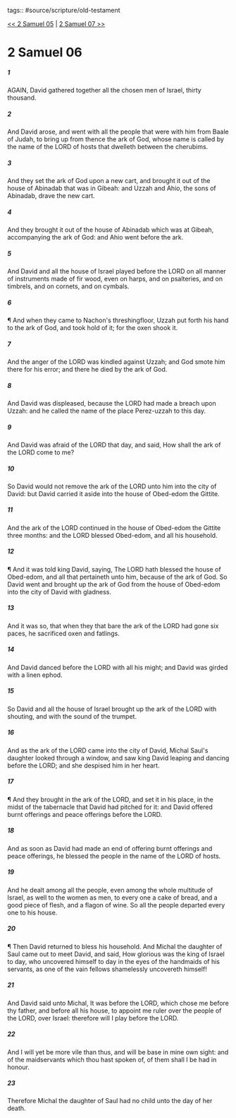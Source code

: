 tags:: #source/scripture/old-testament

[<< 2 Samuel 05](/Old_Testament/10_2_Samuel/2_Samuel_05.md) | [2 Samuel 07 >>](/Old_Testament/10_2_Samuel/2_Samuel_07.md)

# 2 Samuel 06

##### 1

AGAIN, David gathered together all the chosen men of Israel, thirty thousand.

##### 2

And David arose, and went with all the people that were with him from Baale of Judah, to bring up from thence the ark of God, whose name is called by the name of the LORD of hosts that dwelleth between the cherubims.

##### 3

And they set the ark of God upon a new cart, and brought it out of the house of Abinadab that was in Gibeah: and Uzzah and Ahio, the sons of Abinadab, drave the new cart.

##### 4

And they brought it out of the house of Abinadab which was at Gibeah, accompanying the ark of God: and Ahio went before the ark.

##### 5

And David and all the house of Israel played before the LORD on all manner of instruments made of fir wood, even on harps, and on psalteries, and on timbrels, and on cornets, and on cymbals.

##### 6

¶ And when they came to Nachon's threshingfloor, Uzzah put forth his hand to the ark of God, and took hold of it; for the oxen shook it.

##### 7

And the anger of the LORD was kindled against Uzzah; and God smote him there for his error; and there he died by the ark of God.

##### 8

And David was displeased, because the LORD had made a breach upon Uzzah: and he called the name of the place Perez-uzzah to this day.

##### 9

And David was afraid of the LORD that day, and said, How shall the ark of the LORD come to me?

##### 10

So David would not remove the ark of the LORD unto him into the city of David: but David carried it aside into the house of Obed-edom the Gittite.

##### 11

And the ark of the LORD continued in the house of Obed-edom the Gittite three months: and the LORD blessed Obed-edom, and all his household.

##### 12

¶ And it was told king David, saying, The LORD hath blessed the house of Obed-edom, and all that pertaineth unto him, because of the ark of God. So David went and brought up the ark of God from the house of Obed-edom into the city of David with gladness.

##### 13

And it was so, that when they that bare the ark of the LORD had gone six paces, he sacrificed oxen and fatlings.

##### 14

And David danced before the LORD with all his might; and David was girded with a linen ephod.

##### 15

So David and all the house of Israel brought up the ark of the LORD with shouting, and with the sound of the trumpet.

##### 16

And as the ark of the LORD came into the city of David, Michal Saul's daughter looked through a window, and saw king David leaping and dancing before the LORD; and she despised him in her heart.

##### 17

¶ And they brought in the ark of the LORD, and set it in his place, in the midst of the tabernacle that David had pitched for it: and David offered burnt offerings and peace offerings before the LORD.

##### 18

And as soon as David had made an end of offering burnt offerings and peace offerings, he blessed the people in the name of the LORD of hosts.

##### 19

And he dealt among all the people, even among the whole multitude of Israel, as well to the women as men, to every one a cake of bread, and a good piece of flesh, and a flagon of wine. So all the people departed every one to his house.

##### 20

¶ Then David returned to bless his household. And Michal the daughter of Saul came out to meet David, and said, How glorious was the king of Israel to day, who uncovered himself to day in the eyes of the handmaids of his servants, as one of the vain fellows shamelessly uncovereth himself!

##### 21

And David said unto Michal, It was before the LORD, which chose me before thy father, and before all his house, to appoint me ruler over the people of the LORD, over Israel: therefore will I play before the LORD.

##### 22

And I will yet be more vile than thus, and will be base in mine own sight: and of the maidservants which thou hast spoken of, of them shall I be had in honour.

##### 23

Therefore Michal the daughter of Saul had no child unto the day of her death.
